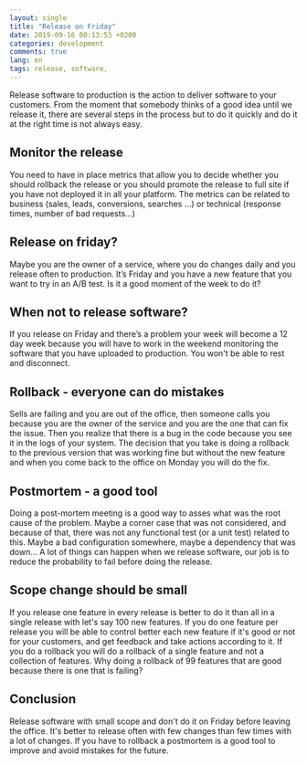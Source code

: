```yaml
---
layout: single
title: "Release on Friday"
date: 2019-09-16 00:13:53 +0200
categories: development
comments: true
lang: en
tags: release, software, 
---
```


Release software to production is the action to deliver software to your customers. From the moment that somebody thinks of a good idea until we release it, there are several steps in the process but to do it quickly and do it at the right time is not always easy.  

Monitor the release
----------------------------------------------------------------
You need to have in place metrics that allow you to decide whether you should rollback the release or you should promote the release to full site if you have not deployed it in all your platform. The metrics can be related to business (sales, leads, conversions, searches …) or technical (response times, number of bad requests...)

Release on friday?
-----------------------------------------------------------------
Maybe you are the owner of a service, where you do changes daily and you release often to production. It’s Friday and you have a new feature that you want to try in an A/B test. Is it a good moment of the week to do it?

When not to release software?
------------------------------------------------------------------
If you release on Friday and there’s a problem your week will become a 12 day week because you will have to work in the weekend monitoring the software that you have uploaded to production. You won't be able to rest and disconnect.

Rollback - everyone can do mistakes
-------------------------------------------------------------------
Sells are failing and you are out of the office, then someone calls you because you are the owner of the service and you are the one that can fix the issue. Then you realize that there is a bug in the code because you see it in the logs of your system. The decision that you take is doing a rollback to the previous version that was working fine but without the new feature and when you come back to the office on Monday you will do the fix.

Postmortem - a good tool
----------------------------------
Doing a post-mortem meeting is a good way to asses what was the root cause of the problem. Maybe a corner case that was not considered, and because of that, there was not any functional test (or a unit test) related to this. Maybe a bad configuration somewhere, maybe a dependency that was down... A lot of things can happen when we release software, our job is to reduce the probability to fail before doing the release.

Scope change should be small
--------------------------------------------------------------------
If you release one feature in every release is better to do it than all in a single release with let's say 100 new features. If you do one feature per release you will be able to control better each new feature if it's good or not for your customers, and get feedback and take actions according to it. If you do a rollback you will do a rollback of a single feature and not a collection of features. Why doing a rollback of 99 features that are good because there is one that is failing?

Conclusion
--------------------------------------------------
Release software with small scope and don't do it on Friday before leaving the office. It's better to release often with few changes than few times with a lot of changes. If you have to rollback a postmortem is a good tool to improve and avoid mistakes for the future.

















  












